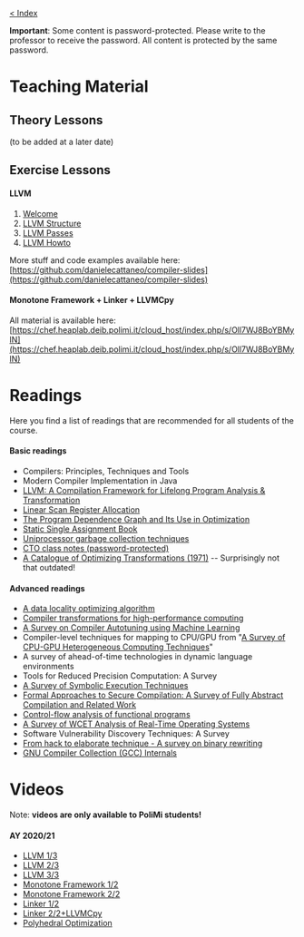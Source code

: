 [< Index](index.html)

**Important**: Some content is password-protected. Please write to the professor to receive the password. All content is protected by the same password.

# Teaching Material

## Theory Lessons

(to be added at a later date)

## Exercise Lessons

#### LLVM

1. [Welcome](https://github.com/danielecattaneo/compiler-slides/raw/master/00-llvm-welcome.pdf)
2. [LLVM Structure](https://github.com/danielecattaneo/compiler-slides/raw/master/01-llvm-structure.pdf)
3. [LLVM Passes](https://github.com/danielecattaneo/compiler-slides/raw/master/02-llvm-passes.pdf)
4. [LLVM Howto](https://github.com/danielecattaneo/compiler-slides/raw/master/03-llvm-howto.pdf)

More stuff and code examples available here: [https://github.com/danielecattaneo/compiler-slides](https://github.com/danielecattaneo/compiler-slides)

#### Monotone Framework + Linker + LLVMCpy

All material is available here: [https://chef.heaplab.deib.polimi.it/cloud_host/index.php/s/Oll7WJ8BoYBMylN](https://chef.heaplab.deib.polimi.it/cloud_host/index.php/s/Oll7WJ8BoYBMylN)

# Readings

Here you find a list of readings that are recommended for all students of the
course.

#### Basic readings

 - Compilers: Principles, Techniques and Tools
 - Modern Compiler Implementation in Java
 - [LLVM: A Compilation Framework for Lifelong Program Analysis & Transformation](http://cgo.org/cgo2004/papers/06_76_lattner_c.pdf)
 - [Linear Scan Register Allocation](http://www.cs.purdue.edu/homes/suresh/502-Fall2008/papers/linear-scan.pdf)
 - [The Program Dependence Graph and Its Use in Optimization](https://www.cs.utexas.edu/users/less/reading/spring00/ferrante.pdf)
 - [Static Single Assignment Book](http://ssabook.gforge.inria.fr/latest/book.pdf)
 - [Uniprocessor garbage collection techniques](https://www.researchgate.net/profile/Paul_Wilson34/publication/225216046_Uniprocessor_Garbage_Collection_Techniques/links/5570624c08aee1eea7586fcb.pdf)
 - [CTO class notes (password-protected)](https://chef.heaplab.deib.polimi.it/cloud_host/index.php/s/Df6uQrCssQKEHkh)
 - [A Catalogue of Optimizing Transformations (1971)](https://www.clear.rice.edu/comp512/Lectures/Papers/1971-allen-catalog.pdf)
   -- Surprisingly not that outdated!

#### Advanced readings

 - [A data locality optimizing algorithm](https://dl.acm.org/doi/pdf/10.1145/113445.113449?casa_token=cQEseB0JvfYAAAAA:IQ78f6aTtZEmQ7KPmoxG1XrAkmg0yiYSN1Guyb1Bq6C3vric40RF48DJiuTYFxp7__YxCV0QerTR)
 - [Compiler transformations for high-performance computing](http://pages.cs.wisc.edu/~fischer/cs701.f00/surveys.Dec94.pdf)
 - [A Survey on Compiler Autotuning using Machine Learning](https://www.researchgate.net/profile/Amir_H_Ashouri/publication/322517943_A_Survey_on_Compiler_Autotuning_using_Machine_Learning/links/5babc5bc92851ca9ed2914a4/A-Survey-on-Compiler-Autotuning-using-Machine-Learning.pdf)
 - Compiler-level techniques for mapping to CPU/GPU from "[A Survey of CPU-GPU Heterogeneous Computing Techniques](https://www.researchgate.net/profile/Sparsh_Mittal/publication/276204388_A_survey_of_CPU-GPU_heterogeneous_computing_techniques/links/55608b9208ae9963a119f735.pdf)"
 - A survey of ahead-of-time technologies in dynamic language environments
 - Tools for Reduced Precision Computation: A Survey
 - [A Survey of Symbolic Execution Techniques](https://iris.uniroma1.it/bitstream/11573/1077050/1/Baldoni_Preprint-A-Survey_2018.pdf)
 - [Formal Approaches to Secure Compilation: A Survey of Fully Abstract Compilation and Related Work](http://theory.stanford.edu/~mp/mp/CS350-2019_files/a125-patrignani.pdf)
 - [Control-flow analysis of functional programs](https://www.brics.dk/RS/07/18/BRICS-RS-07-18.pdf)
 - [A Survey of WCET Analysis of Real-Time Operating Systems](https://www.researchgate.net/profile/Qingxu_Deng/publication/221545830_A_Survey_of_WCET_Analysis_of_Real-Time_Operating_Systems/links/02e7e5272fb9df1284000000.pdf)
 - Software Vulnerability Discovery Techniques: A Survey
 - [From hack to elaborate technique - A survey on binary rewriting](http://eprints.cs.univie.ac.at/6447/1/201906%20-%20GMerzdovnik%20-%20From%20hack%20to%20elaborate%20technique.pdf)
 - [GNU Compiler Collection (GCC) Internals](https://gcc.gnu.org/onlinedocs/gccint/)

# Videos

Note: **videos are only available to PoliMi students!**

#### AY 2020/21

- [LLVM 1/3](https://web.microsoftstream.com/video/e0b685c7-a40c-4ebd-93c7-1f2c8d1e13ab)
- [LLVM 2/3](https://web.microsoftstream.com/video/c7ccd37b-93c6-462f-92f9-6d6107abaa99)
- [LLVM 3/3](https://web.microsoftstream.com/video/70b70bca-f42a-484a-b63d-11b06af03d91)
- [Monotone Framework 1/2](https://politecnicomilano.webex.com/politecnicomilano/ldr.php?RCID=2b72db6af7a2436eaac29d31a21e955c)
- [Monotone Framework 2/2](https://politecnicomilano.webex.com/politecnicomilano/ldr.php?RCID=a449e243fc80467399a933a102ca66eb)
- [Linker 1/2](https://politecnicomilano.webex.com/politecnicomilano/ldr.php?RCID=8ea2c5e4243547599ca69ef99684b035)
- [Linker 2/2+LLVMCpy](https://politecnicomilano.webex.com/politecnicomilano/ldr.php?RCID=848929ac66ec42d8b64bf77e816fd933)
- [Polyhedral Optimization](https://politecnicomilano.webex.com/politecnicomilano/ldr.php?RCID=5a42bba940d64423a8e0b03fe89f3368)

